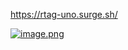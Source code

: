https://rtag-uno.surge.sh/

[![image.png](https://i.postimg.cc/2S5Fx8tk/image.png)](https://postimg.cc/ppgFWxx4)
